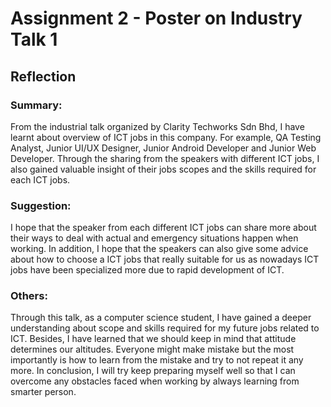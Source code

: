 <h1>Assignment 2 - Poster on Industry Talk 1</h1>
<h2>Reflection</h2>
<h3>Summary:</h3>
<p>From the industrial talk organized by Clarity Techworks Sdn Bhd, I have learnt about overview of ICT jobs in this company. For example, QA Testing Analyst, Junior UI/UX Designer, Junior Android Developer and Junior Web Developer. Through the sharing from the speakers with different ICT jobs, I also gained valuable insight of their jobs scopes and the skills required for each ICT jobs. </p>
<h3>Suggestion:</h3>
<p>I hope that the speaker from each different ICT jobs can share more about their ways to deal with actual and emergency situations happen when working. In addition, I hope that the speakers can also give some advice about how to choose a ICT jobs that really suitable for us as nowadays ICT jobs have been specialized more due to rapid development of ICT. </p>
<h3>Others:</h3>
<p>Through this talk, as a computer science student, I have gained a deeper understanding about scope and skills required for my future jobs related to ICT. Besides, I have learned that we should keep in mind that attitude determines our altitudes. Everyone might make mistake but the most importantly is how to learn from the mistake and try to not repeat it any more. In conclusion, I will try keep preparing myself well so that I can overcome any obstacles faced when working by always learning from smarter person.</p>
